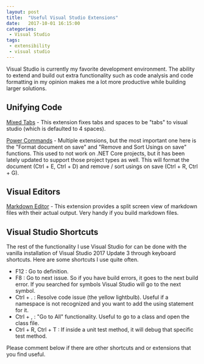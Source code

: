 ```yaml
---
layout: post
title:  "Useful Visual Studio Extensions"
date:   2017-10-01 16:15:00
categories:
 - Visual Studio
tags:
 - extensibility
 - visual studio
---
```

Visual Studio is currently my favorite development environment. The ability to extend and build out extra functionality such as code analysis and code formatting in my opinion makes me a lot more productive while building larger solutions.

## Unifying Code ##

[Mixed Tabs](https://marketplace.visualstudio.com/items?itemName=VisualStudioProductTeam.FixMixedTabs) - This extension fixes tabs and spaces to be "tabs" to visual studio (which is defaulted to 4 spaces).

[Power Commands](https://marketplace.visualstudio.com/items?itemName=VisualStudioProductTeam.PowerCommandsforVisualStudio) - Multiple extensions, but the most important one here is the "Format document on save" and "Remove and Sort Usings on save" functions. This used to not work on .NET Core projects, but it has been lately updated to support those project types as well. This will format the document (Ctrl + E, Ctrl + D) and remove / sort usings on save (Ctrl + R, Ctrl + G).

## Visual Editors ##

[Markdown Editor](https://github.com/madskristensen/MarkdownEditor) - This extension provides a split screen view of markdown files with their actual output. Very handy if you build markdown files.

## Visual Studio Shortcuts ##

The rest of the functionality I use Visual Studio for can be done with the vanilla installation of Visual Studio 2017 Update 3 through keyboard shortcuts. Here are some shortcuts I use quite often.

* F12 : Go to definition.
* F8 : Go to next issue. So if you have build errors, it goes to the next build error. If you searched for symbols Visual Studio will go to the next symbol.
* Ctrl + . : Resolve code issue (the yellow lightbulb). Useful if a namespace is not recognized and you want to add the using statement for it.
* Ctrl + , : "Go to All" functionality. Useful to go to a class and open the class file.
* Ctrl + R, Ctrl + T : If inside a unit test method, it will debug that specific test method.

Please comment below if there are other shortcuts and or extensions that you find useful.
